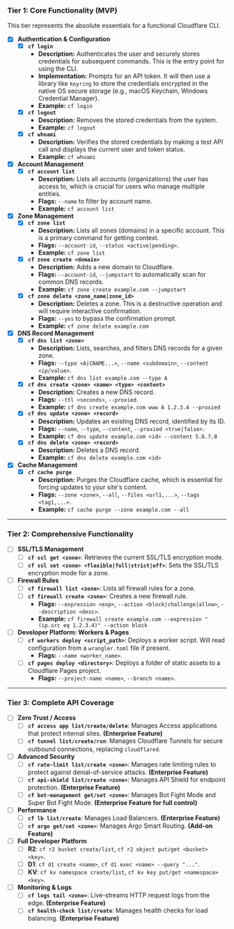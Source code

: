 ### Tier 1: Core Functionality (MVP)

This tier represents the absolute essentials for a functional Cloudflare CLI.

- [x] **Authentication & Configuration**
    - [x] **`cf login`**
        - **Description:** Authenticates the user and securely stores credentials for subsequent commands. This is the entry point for using the CLI.
        - **Implementation:** Prompts for an API token. It will then use a library like `keyring` to store the credentials encrypted in the native OS secure storage (e.g., macOS Keychain, Windows Credential Manager).
        - **Example:** `cf login`
    - [x] **`cf logout`**
        - **Description:** Removes the stored credentials from the system.
        - **Example:** `cf logout`
    - [x] **`cf whoami`**
        - **Description:** Verifies the stored credentials by making a test API call and displays the current user and token status.
        - **Example:** `cf whoami`

- [x] **Account Management**
    - [x] **`cf account list`**
        - **Description:** Lists all accounts (organizations) the user has access to, which is crucial for users who manage multiple entities.
        - **Flags:** `--name` to filter by account name.
        - **Example:** `cf account list`

- [x] **Zone Management**
    - [x] **`cf zone list`**
        - **Description:** Lists all zones (domains) in a specific account. This is a primary command for getting context.
        - **Flags:** `--account-id`, `--status <active|pending>`.
        - **Example:** `cf zone list`
    - [x] **`cf zone create <domain>`**
        - **Description:** Adds a new domain to Cloudflare.
        - **Flags:** `--account-id`, `--jumpstart` to automatically scan for common DNS records.
        - **Example:** `cf zone create example.com --jumpstart`
    - [x] **`cf zone delete <zone_name|zone_id>`**
        - **Description:** Deletes a zone. This is a destructive operation and will require interactive confirmation.
        - **Flags:** `--yes` to bypass the confirmation prompt.
        - **Example:** `cf zone delete example.com`

- [x] **DNS Record Management**
    - [x] **`cf dns list <zone>`**
        - **Description:** Lists, searches, and filters DNS records for a given zone.
        - **Flags:** `--type <A|CNAME...>`, `--name <subdomain>`, `--content <ip/value>`.
        - **Example:** `cf dns list example.com --type A`
    - [x] **`cf dns create <zone> <name> <type> <content>`**
        - **Description:** Creates a new DNS record.
        - **Flags:** `--ttl <seconds>`, `--proxied`.
        - **Example:** `cf dns create example.com www A 1.2.3.4 --proxied`
    - [x] **`cf dns update <zone> <record>`**
        - **Description:** Updates an existing DNS record, identified by its ID.
        - **Flags:** `--name`, `--type`, `--content`, `--proxied <true|false>`.
        - **Example:** `cf dns update example.com <id> --content 5.6.7.8`
    - [x] **`cf dns delete <zone> <record>`**
        - **Description:** Deletes a DNS record.
        - **Example:** `cf dns delete example.com <id>`

- [x] **Cache Management**
    - [x] **`cf cache purge`**
        - **Description:** Purges the Cloudflare cache, which is essential for forcing updates to your site's content.
        - **Flags:** `--zone <zone>`, `--all`, `--files <url1,...>`, `--tags <tag1,...>`.
        - **Example:** `cf cache purge --zone example.com --all`

---

### Tier 2: Comprehensive Functionality

- [ ] **SSL/TLS Management**
    - [ ] **`cf ssl get <zone>`**: Retrieves the current SSL/TLS encryption mode.
    - [ ] **`cf ssl set <zone> <flexible|full|strict|off>`**: Sets the SSL/TLS encryption mode for a zone.

- [ ] **Firewall Rules**
    - [ ] **`cf firewall list <zone>`**: Lists all firewall rules for a zone.
    - [ ] **`cf firewall create <zone>`**: Creates a new firewall rule.
        - **Flags:** `--expression <exp>`, `--action <block|challenge|allow>`, `--description <desc>`.
        - **Example:** `cf firewall create example.com --expression "(ip.src eq 1.2.3.4)" --action block`

- [ ] **Developer Platform: Workers & Pages**
    - [ ] **`cf workers deploy <script_path>`**: Deploys a worker script. Will read configuration from a `wrangler.toml` file if present.
        - **Flags:** `--name <worker_name>`.
    - [ ] **`cf pages deploy <directory>`**: Deploys a folder of static assets to a Cloudflare Pages project.
        - **Flags:** `--project-name <name>`, `--branch <name>`.

---

### Tier 3: Complete API Coverage

- [ ] **Zero Trust / Access**
    - [ ] **`cf access app list/create/delete`**: Manages Access applications that protect internal sites. **(Enterprise Feature)**
    - [ ] **`cf tunnel list/create/run`**: Manages Cloudflare Tunnels for secure outbound connections, replacing `cloudflared`.

- [ ] **Advanced Security**
    - [ ] **`cf rate-limit list/create <zone>`**: Manages rate limiting rules to protect against denial-of-service attacks. **(Enterprise Feature)**
    - [ ] **`cf api-shield list/create <zone>`**: Manages API Shield for endpoint protection. **(Enterprise Feature)**
    - [ ] **`cf bot-management get/set <zone>`**: Manages Bot Fight Mode and Super Bot Fight Mode. **(Enterprise Feature for full control)**

- [ ] **Performance**
    - [ ] **`cf lb list/create`**: Manages Load Balancers. **(Enterprise Feature)**
    - [ ] **`cf argo get/set <zone>`**: Manages Argo Smart Routing. **(Add-on Feature)**

- [ ] **Full Developer Platform**
    - [ ] **R2**: `cf r2 bucket create/list`, `cf r2 object put/get <bucket> <key>`.
    - [ ] **D1**: `cf d1 create <name>`, `cf d1 exec <name> --query "..."`.
    - [ ] **KV**: `cf kv namespace create/list`, `cf kv key put/get <namespace> <key>`.

- [ ] **Monitoring & Logs**
    - [ ] **`cf logs tail <zone>`**: Live-streams HTTP request logs from the edge. **(Enterprise Feature)**
    - [ ] **`cf health-check list/create`**: Manages health checks for load balancing. **(Enterprise Feature)**
